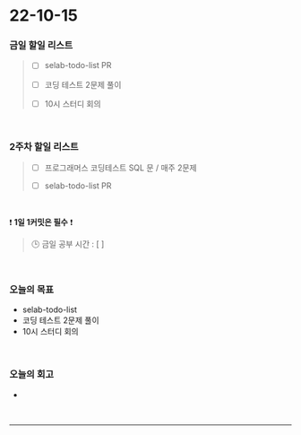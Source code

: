 # 22-10-15

### 금일 할일 리스트
> - [ ]  selab-todo-list PR
>
> - [ ]  코딩 테스트 2문제 풀이 
>
> - [ ]  10시 스터디 회의

<br/>

### 2주차 할일 리스트  

> - [ ]  프로그래머스 코딩테스트 SQL 문 / 매주 2문제  
>
> - [ ]  selab-todo-list PR

<br/>

❗ **1일 1커밋은 필수** ❗
> 🕒 금일 공부 시간 :  [  ]
  
<br/>

### 오늘의 목표
- selab-todo-list
- 코딩 테스트 2문제 풀이
- 10시 스터디 회의

<br>

### 오늘의 회고
- 


<br/>

------------  